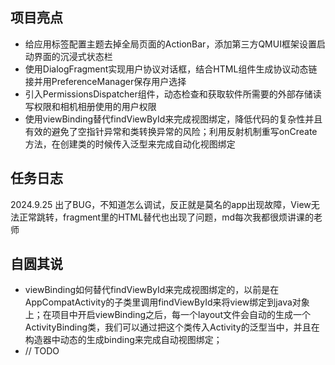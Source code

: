 ## 项目亮点

* 给应用标签配置主题去掉全局页面的ActionBar，添加第三方QMUI框架设置启动界面的沉浸式状态栏
* 使用DialogFragment实现用户协议对话框，结合HTML组件生成协议动态链接并用PreferenceManager保存用户选择
* 引入PermissionsDispatcher组件，动态检查和获取软件所需要的外部存储读写权限和相机相册使用的用户权限
* 使用viewBinding替代findViewById来完成视图绑定，降低代码的复杂性并且有效的避免了空指针异常和类转换异常的风险；利用反射机制重写onCreate方法，在创建类的时候传入泛型来完成自动化视图绑定


## 任务日志

2024.9.25 出了BUG，不知道怎么调试，反正就是莫名的app出现故障，View无法正常跳转，fragment里的HTML替代也出现了问题，md每次我都很烦讲课的老师

## 自圆其说

* viewBinding如何替代findViewById来完成视图绑定的，以前是在AppCompatActivity的子类里调用findViewById来将view绑定到java对象上；在项目中开启viewBinding之后，每一个layout文件会自动的生成一个ActivityBinding类，我们可以通过把这个类传入Activity的泛型当中，并且在构造器中动态的生成binding来完成自动视图绑定；
* // TODO